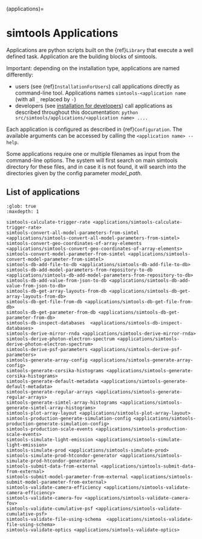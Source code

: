 (applications)=

# simtools Applications

Applications are python scripts built on the {ref}`Library` that execute a well defined task.
Application are the building blocks of simtools.

Important: depending on the installation type, applications are named differently:

- users (see {ref}`InstallationForUsers`) call applications directly as command-line tool. Applications names `simtools-<application name` (with all `_` replaced by `-`)
- developers (see [installation for developers](../developer-guide/getting_started.md#devinstallationfordevelopers)) call applications as described throughout this documentation: `python src/simtools/applications/<application name> ....`

Each application is configured as described in {ref}`Configuration`.
The available arguments can be accessed by calling the `<application name> --help`.

Some applications require one or multiple filenames as input from the command-line options. The system will
first search on main simtools directory for these files, and in case it is not found, it will
search into the directories given by the config parameter *model_path*.

## List of applications

```{toctree}
:glob: true
:maxdepth: 1

simtools-calculate-trigger-rate <applications/simtools-calculate-trigger-rate>
simtools-convert-all-model-parameters-from-simtel <applications/simtools-convert-all-model-parameters-from-simtel>
simtools-convert-geo-coordinates-of-array-elements <applications/simtools-convert-geo-coordinates-of-array-elements>
simtools-convert-model-parameter-from-simtel <applications/simtools-convert-model-parameter-from-simtel>
simtools-db-add-file-to-db <applications/simtools-db-add-file-to-db>
simtools-db-add-model-parameters-from-repository-to-db <applications/simtools-db-add-model-parameters-from-repository-to-db>
simtools-db-add-value-from-json-to-db <applications/simtools-db-add-value-from-json-to-db>
simtools-db-get-array-layouts-from-db <applications/simtools-db-get-array-layouts-from-db>
simtools-db-get-file-from-db <applications/simtools-db-get-file-from-db>
simtools-db-get-parameter-from-db <applications/simtools-db-get-parameter-from-db>
simtools-db-inspect-databases  <applications/simtools-db-inspect-databases>
simtools-derive-mirror-rnda <applications/simtools-derive-mirror-rnda>
simtools-derive-photon-electron-spectrum <applications/simtools-derive-photon-electron-spectrum>
simtools-derive-psf-parameters <applications/simtools-derive-psf-parameters>
simtools-generate-array-config <applications/simtools-generate-array-config>
simtools-generate-corsika-histograms <applications/simtools-generate-corsika-histograms>
simtools-generate-default-metadata <applications/simtools-generate-default-metadata>
simtools-generate-regular-arrays <applications/simtools-generate-regular-arrays>
simtools-generate-simtel-array-histograms <applications/simtools-generate-simtel-array-histograms>
simtools-plot-array-layout <applications/simtools-plot-array-layout>
simtools-production-generate-simulation-config <applications/simtools-production-generate-simulation-config>
simtools-production-scale-events <applications/simtools-production-scale-events>
simtools-simulate-light-emission <applications/simtools-simulate-light-emission>
simtools-simulate-prod <applications/simtools-simulate-prod>
simtools-simulate-prod-htcondor-generator <applications/simtools-simulate-prod-htcondor-generator>
simtools-submit-data-from-external <applications/simtools-submit-data-from-external>
simtools-submit-model-parameter-from-external <applications/simtools-submit-model-parameter-from-external>
simtools-validate-camera-efficiency <applications/simtools-validate-camera-efficiency>
simtools-validate-camera-fov <applications/simtools-validate-camera-fov>
simtools-validate-cumulative-psf <applications/simtools-validate-cumulative-psf>
simtools-validate-file-using-schema  <applications/simtools-validate-file-using-schema>
simtools-validate-optics <applications/simtools-validate-optics>
```
